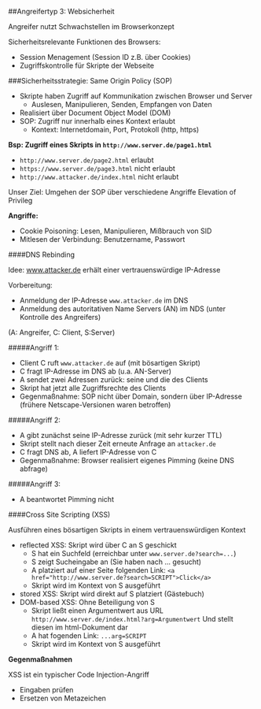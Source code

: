##Angreifertyp 3: Websicherheit

Angreifer nutzt Schwachstellen im Browserkonzept

Sicherheitsrelevante Funktionen des Browsers:
* Session Menagement (Session ID z.B. über Cookies)
* Zugriffskontrolle für Skripte der Webseite

###Sicherheitsstrategie: Same Origin Policy (SOP)

* Skripte haben Zugriff auf Kommunikation zwischen Browser und Server
  - Auslesen, Manipulieren, Senden, Empfangen von Daten
* Realisiert über Document Object Model (DOM)
* SOP: Zugriff nur innerhalb eines Kontext erlaubt
  - Kontext: Internetdomain, Port, Protokoll (http, https)

**Bsp: Zugriff eines Skripts in ```http://www.server.de/page1.html```**

* ```http://www.server.de/page2.html``` erlaubt
* ```https://www.server.de/page3.html``` nicht erlaubt
* ```http://www.attacker.de/index.html``` nicht erlaubt

Unser Ziel: Umgehen der SOP über verschiedene Angriffe Elevation of Privileg

**Angriffe:**

* Cookie Poisoning: Lesen, Manipulieren, Mißbrauch von SID
* Mitlesen der Verbindung: Benutzername, Passwort


####DNS Rebinding

Idee: www.attacker.de erhält einer vertrauenswürdige IP-Adresse

Vorbereitung:
- Anmeldung der IP-Adresse ```www.attacker.de``` im DNS
- Anmeldung des autoritativen Name Servers (AN) im NDS (unter Kontrolle des
    Angreifers)

(A: Angreifer, C: Client, S:Server)

#####Angriff 1:

* Client C ruft ```www.attacker.de``` auf (mit bösartigen Skript)
* C fragt IP-Adresse im DNS ab (u.a. AN-Server)
* A sendet zwei Adressen zurück: seine und die des Clients
* Skript hat jetzt alle Zugriffsrechte des Clients
* Gegenmaßnahme: SOP nicht über Domain, sondern über IP-Adresse (frühere
  Netscape-Versionen waren betroffen)

#####Angriff 2:

* A gibt zunächst seine IP-Adresse zurück (mit sehr kurzer TTL)
* Skript stellt nach dieser Zeit erneute Anfrage an ```attacker.de```
* C fragt DNS ab, A liefert IP-Adresse von C
* Gegenmaßnahme: Browser realisiert eigenes Pimming (keine DNS abfrage)

#####Angriff 3:

* A beantwortet Pimming nicht


####Cross Site Scripting (XSS)

Ausführen eines bösartigen Skripts in einem vertrauenswürdigen Kontext
* reflected XSS: Skript wird über C an S geschickt
  - S hat ein Suchfeld (erreichbar unter ```www.server.de?search=...```)
  - S zeigt Sucheingabe an (Sie haben nach ... gesucht)
  - A platziert auf einer Seite folgenden Link:
    ```<a href="http://www.server.de?search=SCRIPT">Click</a>```
  - Skript wird im Kontext von S ausgeführt
* stored XSS: Skript wird direkt auf S platziert (Gästebuch)
* DOM-based XSS: Ohne Beteiligung von S
  - Skript ließt einen Argumentwert aus URL
    ```http://www.server.de/index.html?arg=Argumentwert```
    Und stellt diesen im html-Dokument dar
  - A hat fogenden Link: ```...arg=SCRIPT```
  - Skript wird im Kontext von S ausgeführt

**Gegenmaßnahmen**

XSS ist ein typischer Code Injection-Angriff
* Eingaben prüfen
* Ersetzen von Metazeichen
